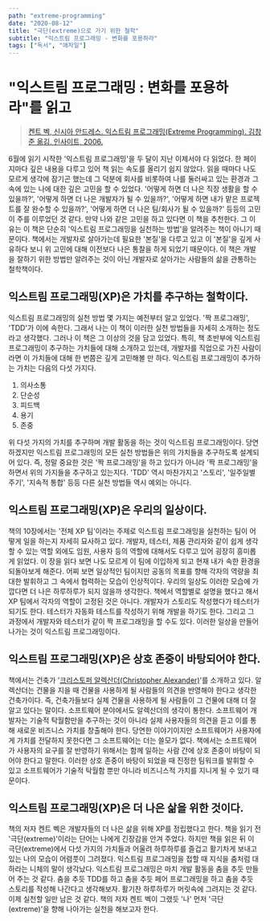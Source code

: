 ```yaml
---
path: "extreme-programming"
date: "2020-08-12"
title: "극단(extreme)으로 가기 위한 철학"
subtitle: "익스트림 프로그래밍 - 변화를 포용하라"
tags: ["독서", "애자일"]
---
```


# "익스트림 프로그래밍 : 변화를 포용하라"를 읽고

> [켄트 벡, 신시아 안드레스. 익스트림 프로그래밍(Extreme Programming). 김창준 옮김. 인사이트, 2006.](https://book.naver.com/bookdb/book_detail.nhn?bid=2497945)

6월에 읽기 시작한 '익스트림 프로그래밍'을 두 달이 지난 이제서야 다 읽었다. 한 페이지마다 깊은 내용을 다루고 있어 책 읽는 속도를 올리기 쉽지 않았다. 읽을 때마다 나도 모르게 생각에 잠기곤 했는데 그 덕분에 회사를 비롯하여 나를 둘러싸고 있는 환경과 그 속에 있는 나에 대한 깊은 고민을 할 수 있었다. '어떻게 하면 더 나은 직장 생활을 할 수 있을까?', '어떻게 하면 더 나은 개발자가 될 수 있을까?', '어떻게 하면 내가 맡은 프로젝트를 잘 완수할 수 있을까?', '어떻게 하면 더 나은 팀/회사가 될 수 있을까?' 등등의 고민이 주를 이루었던 것 같다. 만약 나와 같은 고민을 하고 있다면 이 책을 추천한다. 그 이유는 이 책은 단순히 '익스트림 프로그래밍을 실천하는 방법'을 알려주는 책이 아니기 때문이다. 책에서는 개발자로 살아가는데 필요한 '본질'을 다루고 있고 이 '본질'을 깊게 사유하다 보니 위 고민에 대해 이전보다 나은 통찰을 하게 되었기 때문이다. 이 책은 개발을 잘하기 위한 방법만 알려주는 것이 아닌 개발자로 살아가는 사람들의 삶을 관통하는 철학책이다.

## 익스트림 프로그래밍(XP)은 가치를 추구하는 철학이다.

익스트림 프로그래밍의 실천 방법 몇 가지는 예전부터 알고 있었다. '짝 프로그래밍', 'TDD'가 이에 속한다. 그래서 나는 이 책이 이러한 실천 방법들을 자세히 소개하는 정도라고 생각했다. 그러나 이 책은 그 이상의 것을 담고 있었다. 특히, 책 초반부에 익스트림 프로그래밍이 추구하는 가치들에 대해 소개하고 있는데, 개발자를 직업으로 가진 사람이라면 이 가치들에 대해 한 번쯤은 깊게 고민해볼 만 하다. 익스트림 프로그래밍이 추가하는 가치는 다음의 다섯 가지다.

1. 의사소통
2. 단순성
3. 피드백
4. 용기
5. 존중

위 다섯 가지의 가치를 추구하며 개발 활동을 하는 것이 익스트림 프로그래밍이다. 당연하겠지만 익스트림 프로그래밍의 모든 실천 방법들은 위의 가치들을 추구하도록 설계되어 있다. 즉, 정말 중요한 것은 '짝 프로그래밍'을 하고 있다가 아니라 '짝 프로그래밍'을 하면서 위의 가지들을 추구하고 있는지다. 'TDD' 역시 마찬가지고 '스토리', '일주일별 주기', '지속적 통합' 등등 다른 실천 방법들 역시 예외는 아니다.

## 익스트림 프로그래밍(XP)은 우리의 일상이다.

책의 10장에서는 '전체 XP 팀'이라는 주제로 익스트림 프로그래밍을 실천하는 팀이 어떻게 일을 하는지 자세히 묘사하고 있다. 개발자, 테스터, 제품 관리자와 같이 쉽게 생각할 수 있는 역할 외에도 임원, 사용자 등의 역할에 대해서도 다루고 있어 굉장히 흥미롭게 읽었다. 이 장을 읽다 보면 나도 모르게 이 팀에 이입하게 되고 현재 내가 속한 환경을 되돌아보게 해준다. 어찌 보면 일상적인 팀이지만 공동의 목표를 향해 각자의 역량을 최대한 발휘하고 그 속에서 협력하는 모습이 인상적이다. 우리의 일상도 이러한 모습에 가깝다면 더 나은 하루하루가 되지 않을까 생각한다. 책에서 역할별로 설명을 했다고 해서 XP 팀에서 각자의 역할이 고정된 것은 아니다. 개발자가 스토리도 작성했다가 테스터가 되기도 한다. 테스터가 자동화 테스트를 작성하기 위해 개발을 하기도 한다. 그리고 그 과정에서 개발자와 테스터가 같이 짝 프로그래밍을 할 수도 있다. 이러한 일상을 만들어나가는 것이 익스트림 프로그래밍이다.

## 익스트림 프로그래밍(XP)은 상호 존중이 바탕되어야 한다.

책에서는 건축가 '[크리스토퍼 알렉산더(Christopher Alexander)](https://ko.wikipedia.org/wiki/%ED%81%AC%EB%A6%AC%EC%8A%A4%ED%86%A0%ED%8D%BC_%EC%95%8C%EB%A0%89%EC%82%B0%EB%8D%94)'를 소개하고 있다. 알렉산더는 건물을 지을 때 건물을 사용하게 될 사람들의 의견을 반영해야 한다고 생각한 건축가이다. 즉, 건축가들보다 실제 건물을 사용하게 될 사람들이 그 건물에 대해 더 잘 알고 있다는 말이다. 소프트웨어 분야에서도 알렉산더의 생각이 통한다. 소프트웨어 개발자는 기술적 탁월함만을 추구하는 것이 아니라 실제 사용자들의 의견을 듣고 이를 통해 새로운 비즈니스 가치를 창출해야 한다. 당연한 이야기이지만 소프트웨어가 사용자에게 가치를 전달하지 못한다면 그 소프트웨어는 더는 쓸모가 없다. 책에서는 소프트웨어가 사용자의 요구를 잘 반영하기 위해서는 함께 일하는 사람 간에 상호 존중이 바탕이 되어야 한다고 말한다. 이러한 상호 존중이 바탕이 되었을 때 진정한 팀워크를 발휘할 수 있고 소프트웨어가 기술적 탁월함 뿐만 아니라 비즈니스적 가치를 지니게 될 수 있기 때문이다.

## 익스트림 프로그래밍(XP)은 더 나은 삶을 위한 것이다.

책의 저자 켄트 벡은 개발자들의 더 나은 삶을 위해 XP를 정립했다고 한다. 책을 읽기 전 '극단(extreme)'이라는 단어는 나에게 긴장감을 안겨 주었다. 하지만 책을 읽은 뒤 이 극단(extreme)에서 다섯 가지의 가치들과 어울려 하루하루를 즐겁고 활기차게 보내고 있는 나의 모습이 어렴풋이 그려졌다. 익스트림 프로그래밍을 접할 때 지식을 춤처럼 대하라는 니체의 말이 생각났다. 익스트림 프로그래밍은 마치 개발 활동을 춤을 추듯 만들어 주는 것 같다. 춤을 추듯 TDD를 하고 춤을 추듯 페어 프로그래밍을 하고 춤을 추듯 스토리를 작성해 나간다고 생각해보자. 활기찬 하루하루가 머릿속에 그려지는 것 같다. 이제 실천할 일만 남은 것 같다. 책의 저자 켄트 벡이 그랬듯 '나' 먼저 '극단(extreme)'을 향해 나아가는 실천을 해보고자 한다.
